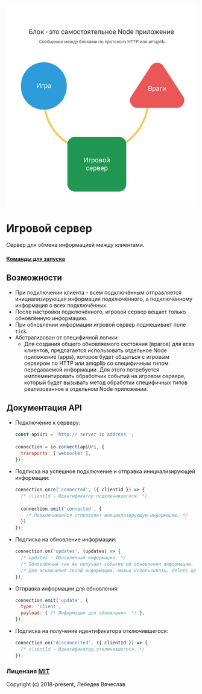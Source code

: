 ![client_server](architecture.png)

# Игровой сервер
Сервер для обмена информацией между клиентами.

#### [Команды для запуска](commands.md)

## Возможности
* При подключении клиента - всем подключённым отправляется инициализирующая информация
  подключённого, а подключённому информация о всех подключённых.
* После настройки подключённого, игровой сервер вещает только обновлённую информацию.
* При обновлении информации игровой сервер подмешивает поле `tick`.
* Абстрагирован от специфичной логики:
  * Для создания общего обновляемого состояния (врагов) для всех клиентов, предлагается использовать
    отдельное Node приложение (apps), которое будет общаться с игровым сервером по HTTP или amqplib
    со специфичным типом передаваемой информации. Для этого потребуется имплементировать обработчик
    событий на игровом сервере, который будет вызывать метод обработки специфичных типов
    реализованное в отдельном Node приложении.

## Документация API
* Подключение к серверу:
  ```js
  const apiUri = 'http:// server ip address ';

  connection = io.connect(apiUri, {
    transports: ['websocket'],
  });
  ```

* Подписка на успешное подключение и отправка инициализирующей информации:
  ```js
  connection.once('connected', ({ clientId }) => {
    /* clientId - Идентификатор подключившегося. */

    connection.emit('connected', {
      /* Подключившийся отправляет инициализирующую информацию. */
    })
  });
  ```

* Подписка на обновление информации:
  ```js
  connection.on('updates', (updates) => {
    /* updates - Обновлённая информация. */
    /* Обновлённый так же получает событие об обновлении информации. */
    /* Для исключения своей информации, можно использовать: delete updates[clientId] */
  });
  ```

* Отправка информации для обновления:
  ```js
  connection.emit('update', {
    type: 'client',
    payload: { /* Информация для обновления. */ },
  });
  ```

* Подписка на получение идентификатора отключившегося:
  ```js
  connection.on('disconnected', ({ clientId }) => {
    /* clientId - Идентификатор отключившегося. */
  });
  ```

### Лицензия [MIT](LICENSE)
Copyright (c) 2018-present, Лебедев Вячеслав
